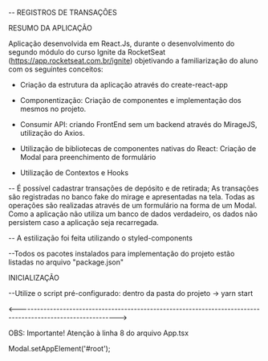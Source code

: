-- REGISTROS DE TRANSAÇÕES

RESUMO DA APLICAÇÃO

Aplicação desenvolvida em React.Js, durante o desenvolvimento do segundo módulo do curso Ignite da RocketSeat (https://app.rocketseat.com.br/ignite) objetivando a familiarização do aluno com os seguintes conceitos:

- Criação da estrutura da aplicação através do create-react-app

- Componentização: Criação de componentes e implementação dos mesmos no projeto.

- Consumir API: criando FrontEnd sem um backend através do MirageJS, utilização do Axios.

- Utilização de bibliotecas de componentes nativas do React: Criação de Modal para preenchimento de formulário

- Utilização de Contextos e Hooks


-- É possível cadastrar transações de depósito e de retirada; As transações são registradas no banco fake do mirage e apresentadas na tela. Todas as operações são realizadas através de um formulário na forma de um Modal. Como a aplicação não utiliza um banco de dados verdadeiro, os dados não persistem caso a aplicação seja recarregada.

-- A estilização foi feita utilizando o styled-components

--Todos os pacotes instalados para implementação do projeto estão listadas no arquivo "package.json"

INICIALIZAÇÃO

--Utilize o script pré-configurado: dentro da pasta do projeto -> yarn start


<------------------------------------------------------------------------------------------------------------->

OBS: Importante! Atenção à linha 8 do arquivo App.tsx

Modal.setAppElement('#root');